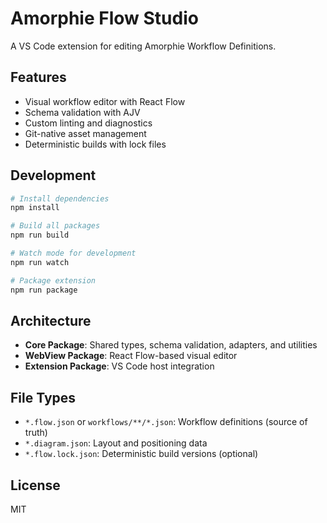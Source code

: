 # Amorphie Flow Studio

A VS Code extension for editing Amorphie Workflow Definitions.

## Features

- Visual workflow editor with React Flow
- Schema validation with AJV
- Custom linting and diagnostics
- Git-native asset management
- Deterministic builds with lock files

## Development

```bash
# Install dependencies
npm install

# Build all packages
npm run build

# Watch mode for development
npm run watch

# Package extension
npm run package
```

## Architecture

- **Core Package**: Shared types, schema validation, adapters, and utilities
- **WebView Package**: React Flow-based visual editor
- **Extension Package**: VS Code host integration

## File Types

- `*.flow.json` or `workflows/**/*.json`: Workflow definitions (source of truth)
- `*.diagram.json`: Layout and positioning data
- `*.flow.lock.json`: Deterministic build versions (optional)

## License

MIT